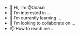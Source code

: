 - 👋 Hi, I’m @Odaiali
- 👀 I’m interested in ...
- 🌱 I’m currently learning ...
- 💞️ I’m looking to collaborate on ...
- 📫 How to reach me ...

<!---
Odaiali/Odaiali is a ✨ special ✨ repository because its `README.md` (this file) appears on your GitHub profile.
You can click the Preview link to take a look at your changes.
--->
